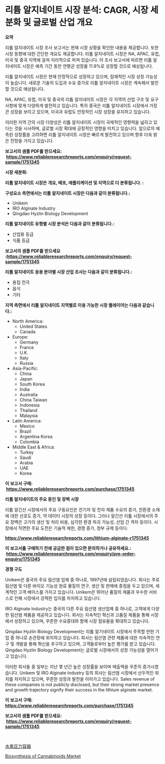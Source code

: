 <p><h1>리튬 알지네이트 시장 분석: CAGR, 시장 세분화 및 글로벌 산업 개요</h1></p><p><strong>요약</strong></p>
<p><p>리튬 알지네이트 시장 조사 보고서는 현재 시장 상황을 확인한 내용을 제공합니다. 또한 시장 동향에 대한 간단한 개요도 제공합니다. 리튬 알지네이트 시장은 NA, APAC, 유럽, 미국 및 중국 지역에 걸쳐 지리적으로 퍼져 있습니다. 이 조사 보고서에 따르면 리튬 알지네이트 시장은 예측 기간 동안 연평균 성장율 11.9%로 성장할 것으로 예상됩니다.</p><p>리튬 알지네이트 시장은 현재 안정적으로 성장하고 있으며, 잠재적인 시장 성장 가능성이 높습니다. 새로운 기술의 도입과 수요 증가로 리튬 알지네이트 시장은 계속해서 발전할 것으로 예상됩니다.</p><p>NA, APAC, 유럽, 미국 및 중국의 리튬 알지네이트 시장은 각 지역의 산업 구조 및 요구 사항에 맞게 다양하게 발전하고 있습니다. 특히 중국은 리튬 알지네이트 시장에서 가장 큰 성장을 보이고 있으며, 미국과 유럽도 안정적인 시장 성장을 유지하고 있습니다.</p><p>이러한 지역 간의 시장 다양성은 리튬 알지네이트 시장이 국제적인 영향력을 넓히고 있다는 것을 시사하며, 글로벌 시장 확대에 긍정적인 영향을 미치고 있습니다. 앞으로의 예측된 성장률을 고려하면 리튬 알지네이트 시장은 빠르게 발전하고 있으며 향후 더욱 밝은 전망을 가지고 있습니다.</p></p>
<p><strong>보고서의 샘플 PDF를 받으세요: &nbsp;<a href="https://www.reliableresearchreports.com/enquiry/request-sample/1751345">https://www.reliableresearchreports.com/enquiry/request-sample/1751345</a></strong></p>
<p><strong>시장 세분화:</strong></p>
<p><strong> 리튬 알지네이트 시장은 개요, 배포, 애플리케이션 및 지역으로 더 분류됩니다. :</strong></p>
<p><strong>구성요소 측면에서는 리튬 알지네이트 시장은 다음과 같이 분류됩니다.:</strong></p>
<p><ul><li>Unikem</li><li>IRO Alginate Industry</li><li>Qingdao Hyzlin Biology Development</li></ul></p>
<p><strong> 리튬 알지네이트 유형별 시장 분석은 다음과 같이 분류됩니다.:</strong></p>
<p><ul><li>산업용 등급</li><li>식품 등급</li></ul></p>
<p><strong>보고서의 샘플 PDF를 받으세요 :<a href="https://www.reliableresearchreports.com/enquiry/request-sample/1751345">https://www.reliableresearchreports.com/enquiry/request-sample/1751345</a></strong></p>
<p><strong> 리튬 알지네이트 응용 분야별 시장 산업 조사는 다음과 같이 분류됩니다.:</strong></p>
<p><ul><li>용접 전극</li><li>음식</li><li>기타</li></ul></p>
<p><strong>지역 측면에서 리튬 알지네이트 지역별로 이용 가능한 시장 플레이어는 다음과 같습니다.:</strong></p>
<p><ul>
    <li>
        North America:
        <ul>
            <li>United States</li>
            <li>Canada</li>
        </ul>
    </li>
    <li>
        Europe:
        <ul>
            <li>Germany</li>
            <li>France</li>
            <li>U.K.</li>
            <li>Italy</li>
            <li>Russia</li>
        </ul>
    </li>
    <li>
        Asia-Pacific:
        <ul>
            <li>China</li>
            <li>Japan</li>
            <li>South Korea</li>
            <li>India</li>
            <li>Australia</li>
            <li>China Taiwan</li>
            <li>Indonesia</li>
            <li>Thailand</li>
            <li>Malaysia</li>
        </ul>
    </li>
    <li>
        Latin America:
        <ul>
            <li>Mexico</li>
            <li>Brazil</li>
            <li>Argentina Korea</li>
            <li>Colombia</li>
        </ul>
    </li>
    <li>
        Middle East & Africa:
        <ul>
            <li>Turkey</li>
            <li>Saudi</li>
            <li>Arabia</li>
            <li>UAE</li>
            <li>Korea</li>
        </ul>
    </li>
    </ul></p>
<p><strong>이 보고서 구매: &nbsp;<a href="https://www.reliableresearchreports.com/purchase/1751345">https://www.reliableresearchreports.com/purchase/1751345</a></strong></p>
<p><strong>리튬 알지네이트의 주요 동인 및 장벽 시장</strong></p>
<p><p>리튬 알긴산 시장에서의 주요 구동요인은 전기차 및 전자 제품 수요의 증가, 친환경 소재에 대한 선호도 증가, 약 데이터 시장의 성장 등이다. 그러나 알긴산 리튬 시장에서의 주요 장벽은 고가의 생산 및 처리 비용, 심각한 환경 파괴 가능성, 산업 간 격차 등이다. 시장에서 직면한 주요 도전은 기술적 제한, 경쟁 증가, 정부 규제 등이다.</p></p>
<p><strong><a href="https://www.reliableresearchreports.com/lithium-alginate-r1751345">https://www.reliableresearchreports.com/lithium-alginate-r1751345</a></strong></p>
<p><strong>이 보고서를 구매하기 전에 궁금한 점이 있으면 문의하거나 공유하세요.: &nbsp;<a href="https://www.reliableresearchreports.com/enquiry/pre-order-enquiry/1751345">https://www.reliableresearchreports.com/enquiry/pre-order-enquiry/1751345</a></strong></p>
<p><strong>경쟁 구도</strong></p>
<p><p>Unikem은 중국의 주요 림산염 업체 중 하나로, 1997년에 설립되었습니다. 회사는 주로 림산염 및 다른 바이오 기능성 원료 물질의 연구, 생산 및 판매에 중점을 두고 있으며, 세계적인 고객 베이스를 가지고 있습니다. Unikem은 뛰어난 품질의 제품과 우수한 서비스로 인해 시장에서 강력한 입지를 차지하고 있습니다. </p><p>IRO Alginate Industry는 중국의 다른 주요 림산염 생산업체 중 하나로, 고객에게 다양한 림산염 제품을 제공하고 있습니다. 회사는 지속적인 혁신과 고품질 제품을 통해 시장에서 성장하고 있으며, 꾸준한 수요증대와 함께 시장 점유율을 확대하고 있습니다.</p><p>Qingdao Hyzlin Biology Development는 리튬 알기네이트 시장에서 주목할 만한 기업 중 하나로 손관장에 위치하고 있습니다. 회사는 림산염 관련 제품에 대한 지속적인 연구 및 개발을 통해 혁신을 추구하고 있으며, 고객들로부터 높은 평가를 받고 있습니다. Qingdao Hyzlin Biology Development는 글로벌 시장에서의 성장 가능성을 열어가고 있습니다.</p><p>이러한 회사들 중 일부는 지난 몇 년간 높은 성장률을 보이며 매출액을 꾸준히 증가시켰습니다. Unikem 및 IRO Alginate Industry 등의 회사는 림산염 시장에서 선두적인 위치를 차지하고 있으며, 꾸준한 성장과 발전을 이어가고 있습니다. Sales revenue of these companies is not publicly disclosed, but their strong market presence and growth trajectory signify their success in the lithium alginate market.</p></p>
<p><strong>이 보고서 구매: &nbsp; <a href="https://www.reliableresearchreports.com/purchase/1751345">https://www.reliableresearchreports.com/purchase/1751345</a></strong></p>
<p><strong>보고서의 샘플 PDF를 받으세요: &nbsp;<a href="https://www.reliableresearchreports.com/enquiry/request-sample/1751345">https://www.reliableresearchreports.com/enquiry/request-sample/1751345</a></strong><strong></strong></p>
<p>&nbsp;</p>
<p><p><a href="https://github.com/Sophiaard2003/Market-Research-Report-List-1/blob/main/580970225534.md">水素圧力容器</a></p><p><a href="https://github.com/brenzgnarento/Market-Research-Report-List-2/blob/main/biosynthesis-of-cannabinoids-market.md">Biosynthesis of Cannabinoids Market</a></p></p>